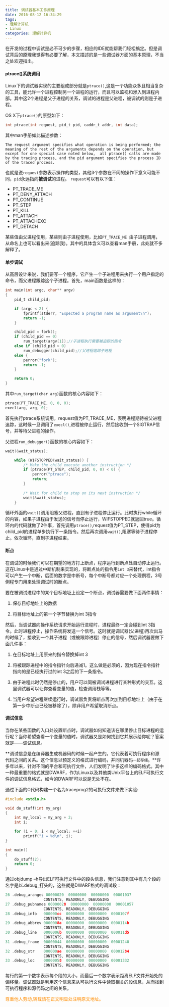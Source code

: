 ```yaml
---
title: 调试器基本工作原理
date: 2016-08-12 16:34:29
tags: 
- 理解计算机
- Linux
categories: 理解计算机
---
```

在开发的过程中调试是必不可少的步骤，相应的IDE就能帮我们轻松搞定。但是调试背后的原理我觉得有必要了解，本文描述的是一些调试器方面的基本原理，不当之处欢迎指出。

#### ptrace()系统调用

Linux下的调试器实现的主要组成部分就是`ptrace()`,这是一个功能众多且相当复杂的工具，能允许一个进程控制另一个进程的运行，而且可以监视和渗入到进程内部。其中这2个进程是父子进程的关系，调试的进程是父进程，被调试的则是子进程。

OS X下`ptrace()`的原型如下：

```c
int ptrace(int request, pid_t pid, caddr_t addr, int data);
```
其中man手册如此描述参数：

`
The request argument specifies what operation is being performed; the
meaning of the rest of the arguments depends on the operation, but except for one special case noted below,  all ptrace() calls are made by the tracing process, and the pid argument specifies the process ID of the traced process.
`

也就是说`request`参数表示操作的类型，其他3个参数在不同的操作下意义可能不同，`pid`永远指向**被调试**的进程。
`request`可以有以下值：

- PT_TRACE_ME
- PT_DENY_ATTACH
- PT_CONTINUE
- PT_STEP
- PT_KILL
- PT_ATTACH
- PT_ATTACHEXC
- PT_DETACH 

某些值由父进程使用，某些则由子进程使用，比如`PT_TRACE_ME `由子进程调用，从命名上也可以看出来(追踪我)。其中的具体含义可以查看man手册，此处就不多解释了。

#### 单步调试

从高层设计来说，我们要写一个程序，它产生一个子进程用来执行一个用户指定的命令，而父进程跟踪这个子进程。首先，main函数是这样的：

```c
int main(int argc, char** argv)
{
    pid_t child_pid;

    if (argc < 2) {
        fprintf(stderr, "Expected a program name as argument\n");
        return -1;
    }

    child_pid = fork();
    if (child_pid == 0)
        run_target(argv[1]);//子进程执行需要被追踪的指令
    else if (child_pid > 0)
        run_debugger(child_pid);//父进程追踪子进程
    else {
        perror("fork");
        return -1;
    }

    return 0;
}
```

其中`run_target(char arg)`函数的核心内容如下：

```c
ptrace(PT_TRACE_ME, 0, 0, 0);
execl(arg, arg, 0);
```

首先执行ptrace系统调用，request值为PT_TRACE_ME，表明进程期待被父进程追踪，这时候一旦调用了`execl()`,进程被停止运行，然后接收到一个SIGTRAP信号，并等待父进程的操作。

父进程`run_debugger()`函数的核心内容如下：

```c
wait(&wait_status);

    while (WIFSTOPPED(wait_status)) {
        /* Make the child execute another instruction */
        if (ptrace(PT_STEP, child_pid, 0, 0) < 0) {
            perror("ptrace");
            return;
        }
 
        /* Wait for child to stop on its next instruction */
        wait(&wait_status);
    }
```

循环外面的`wait()`调用阻塞父进程，直到有子进程停止运行。此时执行while循环的内容，如果子进程由于发送的信号而停止运行，WIFSTOPPED就返回true。循环内的代码就做了2件事，首先调用`ptrace()`,request值为PT_STEP，使得pid为child_pid的进程单步执行下一条指令。然后再次调用`wait()`,阻塞等待子进程停止。依次循环，直到子进程结束。

#### 断点

在调试的时候我们可以在期望的地方打上断点，程序运行到断点处自动停止运行。这在Linux中是通过中断机制来实现的，将断点处的指令用`int 3`来替代，int指令可以产生一个中断，后面的数字是中断号，每个中断号都对应一个处理例程，3号例程专门用来处理调试时的断点。

要在被调试进程中的某个目标地址上设定一个断点，调试器需要做下面两件事情：

1.  保存目标地址上的数据

2.  将目标地址上的第一个字节替换为int 3指令

然后，当调试器向操作系统请求开始运行进程时，进程最终一定会碰到int 3指令。此时进程停止，操作系统将发送一个信号。这时就是调试器(父进程)再次出马的时候了，接收到一个其子进程（或被跟踪进程）停止的信号，然后调试器要做下面几件事：

1.  在目标地址上用原来的指令替换掉int 3

2.  将被跟踪进程中的指令指针向后递减1。这么做是必须的，因为现在指令指针指向的是已经执行过的int 3之后的下一条指令。

3.  由于进程此时仍然是停止的，用户可以同被调试进程进行某种形式的交互。这里调试器可以让你查看变量的值，检查调用栈等等。

4.  当用户希望进程继续运行时，调试器负责将断点再次加到目标地址上（由于在第一步中断点已经被移除了），除非用户希望取消断点。

#### 调试信息

当你在某些函数的入口处设置断点时，调试器如何知道该在哪里停止目标进程的运行呢？当你希望查看一个变量的值时，调试器又是如何找到它并展示给你呢？答案就是——调试信息。

**调试信息是在编译器生成机器码的时候一起产生的。它代表着可执行程序和源代码之间的关系。这个信息以预定义的格式进行编码，并同机器码`一起存储`。**许多年以来，针对不同的平台和可执行文件，人们发明了许多这样的编码格式。其中一种最重要的格式就是DWARF，作为Linux以及其他类Unix平台上的ELF可执行文件的调试信息格式，如今的DWARF可以说是无处不在。

通过下面的C代码构建一个名为traceprog2的可执行文件来做下实验:

```c
#include <stdio.h>

void do_stuff(int my_arg)
{
    int my_local = my_arg + 2;
    int i;

    for (i = 0; i < my_local; ++i)
        printf("i = %d\n", i);
}

int main()
{
    do_stuff(2);
    return 0;
}
```

通过objdump –h导出ELF可执行文件中的段头信息，我们注意到其中有几个段的名字是以.debug_打头的，这些就是DWARF格式的调试段：

```c
26 .debug_aranges 00000020  00000000  00000000  00001037
                 CONTENTS, READONLY, DEBUGGING
27 .debug_pubnames 00000028  00000000  00000000  00001057
                 CONTENTS, READONLY, DEBUGGING
28 .debug_info   000000cc  00000000  00000000  0000107f
                 CONTENTS, READONLY, DEBUGGING
29 .debug_abbrev 0000008a  00000000  00000000  0000114b
                 CONTENTS, READONLY, DEBUGGING
30 .debug_line   0000006b  00000000  00000000  000011d5
                 CONTENTS, READONLY, DEBUGGING
31 .debug_frame  00000044  00000000  00000000  00001240
                 CONTENTS, READONLY, DEBUGGING
32 .debug_str    000000ae  00000000  00000000  00001284
                 CONTENTS, READONLY, DEBUGGING
33 .debug_loc    00000058  00000000  00000000  00001332
                 CONTENTS, READONLY, DEBUGGING
```
每行的第一个数字表示每个段的大小，而最后一个数字表示距离ELF文件开始处的偏移量。调试器就是利用这个信息来从可执行文件中读取相关的段信息，从而找到可执行程序和源代码之间的关系。


<font color= Darkorange>尊重他人劳动,转载请在正文明显处注明原文地址。</font>

